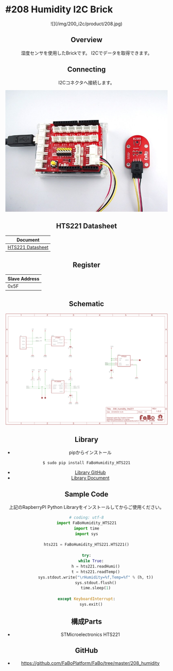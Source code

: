 # #208 Humidity I2C Brick

<center>![](/img/200_i2c/product/208.jpg)
<!--COLORME-->

## Overview
湿度センサを使用したBrickです。
I2Cでデータを取得できます。

## Connecting
I2Cコネクタへ接続します。

![](/img/200_i2c/connect/208_humidity_connect.jpg)

## HTS221 Datasheet
| Document |
| -- |
| [HTS221 Datasheet](http://www2.st.com/content/ccc/resource/technical/document/datasheet/4d/9a/9c/ad/25/07/42/34/DM00116291.pdf/files/DM00116291.pdf/jcr:content/translations/en.DM00116291.pdf) |

## Register
| Slave Address |
| -- |
| 0x5F |

## Schematic
![](/img/200_i2c/schematic/208_humidity_hts221.png)

## Library

- pipからインストール

```
$ sudo pip install FaBoHumidity_HTS221
```

- [Library GitHub](https://github.com/FaBoPlatform/FaBoHumidity-HTS221-Python)
- [Library Document](http://fabo.io/doxygen/FaBoHumidity-HTS221-Python/)

## Sample Code

上記のRapberryPI Python Libraryをインストールしてからご使用ください。
```python
# coding: utf-8
import FaBoHumidity_HTS221
import time
import sys

hts221 = FaBoHumidity_HTS221.HTS221()

try:
    while True:
        h = hts221.readHumi()
        t = hts221.readTemp()
        sys.stdout.write("\rHumidity=%f,Temp=%f" % (h, t))
        sys.stdout.flush()
        time.sleep(1)

except KeyboardInterrupt:
    sys.exit()
```

## 構成Parts
- STMicroelectronics HTS221

## GitHub
- https://github.com/FaBoPlatform/FaBo/tree/master/208_humidity

